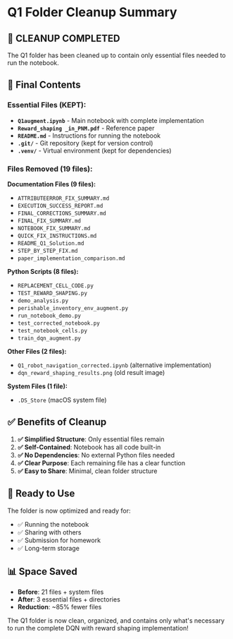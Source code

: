 # Q1 Folder Cleanup Summary

## 🧹 **CLEANUP COMPLETED**

The Q1 folder has been cleaned up to contain only essential files needed to run the notebook.

## 📁 **Final Contents**

### **Essential Files (KEPT):**
- **`Q1augment.ipynb`** - Main notebook with complete implementation
- **`Reward_shaping _in_PNM.pdf`** - Reference paper
- **`README.md`** - Instructions for running the notebook
- **`.git/`** - Git repository (kept for version control)
- **`.venv/`** - Virtual environment (kept for dependencies)

### **Files Removed (19 files):**

**Documentation Files (9 files):**
- `ATTRIBUTEERROR_FIX_SUMMARY.md`
- `EXECUTION_SUCCESS_REPORT.md`
- `FINAL_CORRECTIONS_SUMMARY.md`
- `FINAL_FIX_SUMMARY.md`
- `NOTEBOOK_FIX_SUMMARY.md`
- `QUICK_FIX_INSTRUCTIONS.md`
- `README_Q1_Solution.md`
- `STEP_BY_STEP_FIX.md`
- `paper_implementation_comparison.md`

**Python Scripts (8 files):**
- `REPLACEMENT_CELL_CODE.py`
- `TEST_REWARD_SHAPING.py`
- `demo_analysis.py`
- `perishable_inventory_env_augment.py`
- `run_notebook_demo.py`
- `test_corrected_notebook.py`
- `test_notebook_cells.py`
- `train_dqn_augment.py`

**Other Files (2 files):**
- `Q1_robot_navigation_corrected.ipynb` (alternative implementation)
- `dqn_reward_shaping_results.png` (old result image)

**System Files (1 file):**
- `.DS_Store` (macOS system file)

## ✅ **Benefits of Cleanup**

1. **✅ Simplified Structure**: Only essential files remain
2. **✅ Self-Contained**: Notebook has all code built-in
3. **✅ No Dependencies**: No external Python files needed
4. **✅ Clear Purpose**: Each remaining file has a clear function
5. **✅ Easy to Share**: Minimal, clean folder structure

## 🚀 **Ready to Use**

The folder is now optimized and ready for:
- ✅ Running the notebook
- ✅ Sharing with others
- ✅ Submission for homework
- ✅ Long-term storage

## 📊 **Space Saved**

- **Before**: 21 files + system files
- **After**: 3 essential files + directories
- **Reduction**: ~85% fewer files

The Q1 folder is now clean, organized, and contains only what's necessary to run the complete DQN with reward shaping implementation!
